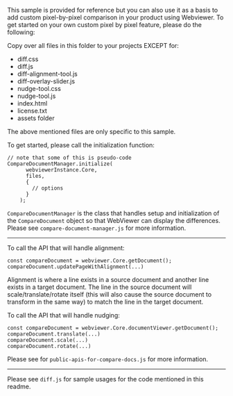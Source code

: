 This sample is provided for reference but you can also use it as a basis to add custom pixel-by-pixel comparison in your product using Webviewer. To get started on your own custom pixel by pixel feature, please do the following:

Copy over all files in this folder to your projects EXCEPT for:
- diff.css
- diff.js
- diff-alignment-tool.js
- diff-overlay-slider.js
- nudge-tool.css
- nudge-tool.js
- index.html
- license.txt
- assets folder

The above mentioned files are only specific to this sample.

To get started, please call the initialization function:
```
// note that some of this is pseudo-code
CompareDocumentManager.initialize(
      webviewerInstance.Core,
      files,
      {
        // options
      }
    );
```
`CompareDocumentManager` is the class that handles setup and initialization of the `CompareDocument` object so that WebViewer can display the differences.
Please see `compare-document-manager.js` for more information.

---

To call the API that will handle alignment:

```
const compareDocument = webviewer.Core.getDocument();
compareDocument.updatePageWithAlignment(...)
```

Alignment is where a line exists in a source document and another line exists in a target document.
The line in the source document will scale/translate/rotate itself (this will also cause the source document to transform in the same way) to match the line in the target document.

To call the API that will handle nudging:

```
const compareDocument = webviewer.Core.documentViewer.getDocument();
compareDocument.translate(...)
compareDocument.scale(...)
compareDocument.rotate(...)
```

Please see for `public-apis-for-compare-docs.js` for more information.

---

Please see `diff.js` for sample usages for the code mentioned in this readme.